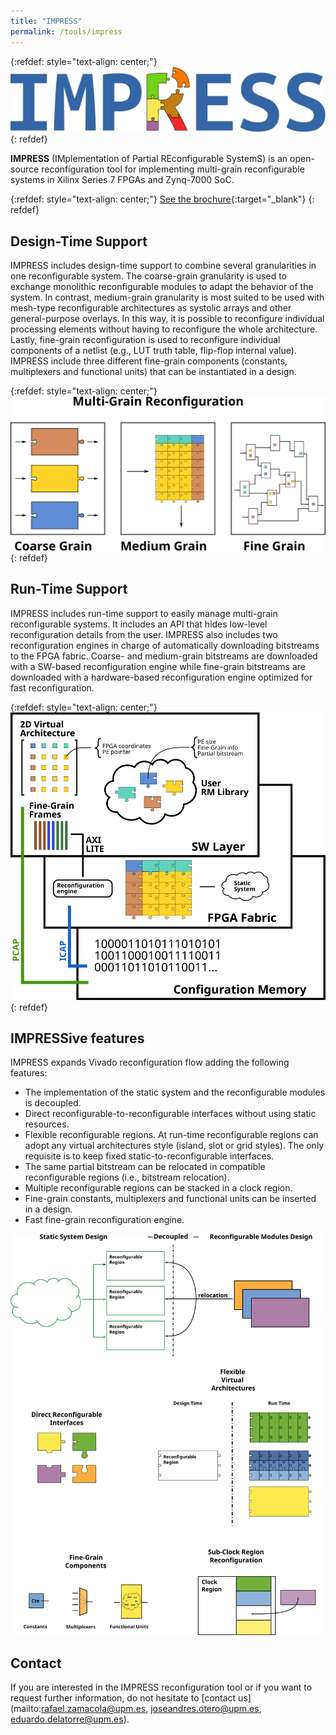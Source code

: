 ```yaml
---
title: "IMPRESS"
permalink: /tools/impress
---
```


{:refdef: style="text-align: center;"}
![](/assets/images/impress/logo.svg)
{: refdef}


**IMPRESS** (IMplementation of Partial REconfigurable SystemS) is an open-source reconfiguration tool for implementing multi-grain reconfigurable systems in Xilinx Series 7 FPGAs and Zynq-7000 SoC.

{:refdef: style="text-align: center;"}
[See the brochure](/assets/files/impress/impress_cerbero_brochure.pdf){:target="_blank"}
{: refdef}


## Design-Time Support

IMPRESS includes design-time support to combine several granularities in one reconfigurable system. The coarse-grain granularity is used to exchange monolithic reconfigurable modules to adapt the behavior of the system. In contrast, medium-grain granularity is most suited to be used with mesh-type reconfigurable architectures as systolic arrays and other general-purpose overlays. In this way, it is possible to reconfigure individual processing elements without having to reconfigure the whole architecture. Lastly, fine-grain reconfiguration is used to reconfigure individual components of a netlist (e.g., LUT truth table, flip-flop internal value). IMPRESS include three different fine-grain components (constants, multiplexers and functional units) that can be instantiated in a design.


{:refdef: style="text-align: center;"}
![IMPRESS design-time support for multi-grain reconfiguration](/assets/images/impress/multigrain.svg)
{: refdef}

## Run-Time Support

IMPRESS includes run-time support to easily manage multi-grain reconfigurable systems. It includes an API that hides low-level reconfiguration details from the user. IMPRESS also includes two reconfiguration engines in charge of automatically downloading bitstreams to the FPGA fabric. Coarse- and medium-grain bitstreams are downloaded with a SW-based reconfiguration engine while fine-grain bitstreams are downloaded with a hardware-based reconfiguration engine optimized for fast reconfiguration.

{:refdef: style="text-align: center;"}
![IMPRESS run-time support for multi-grain reconfiguration](/assets/images/impress/run_time_support.svg)
{: refdef}

## IMPRESSive features

IMPRESS expands Vivado reconfiguration flow adding the following features:
  * The implementation of the static system and the reconfigurable modules is decoupled.
  * Direct reconfigurable-to-reconfigurable interfaces without using static resources.
  * Flexible reconfigurable regions. At run-time reconfigurable regions can adopt any virtual architectures style (island, slot or grid styles). The only requisite is to keep fixed static-to-reconfigurable interfaces.
  * The same partial bitstream can be relocated in compatible reconfigurable regions (i.e., bitstream relocation).
  * Multiple reconfigurable regions can be stacked in a clock region.
  * Fine-grain constants, multiplexers and functional units can be inserted in a design.
  * Fast fine-grain reconfiguration engine.


![IMPRESSive features](/assets/images/impress/features.svg)

## Contact

If you are interested in the IMPRESS reconfiguration tool or if you want to request further information, do not hesitate to [contact us](mailto:rafael.zamacola@upm.es, joseandres.otero@upm.es, eduardo.delatorre@upm.es).

<!-- Technical issues should be handled via [GitHub Issues](https://github.com/des-cei/artico3/issues). -->
